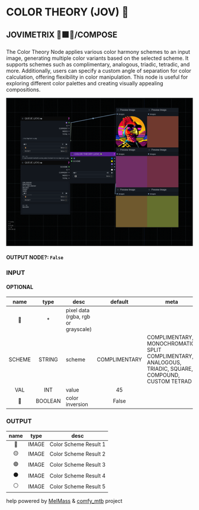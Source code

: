 # COLOR THEORY (JOV) 🛞

## JOVIMETRIX 🔺🟩🔵/COMPOSE

The Color Theory Node applies various color harmony schemes to an input image, generating multiple color variants based on the selected scheme. It supports schemes such as complimentary, analogous, triadic, tetradic, and more. Additionally, users can specify a custom angle of separation for color calculation, offering flexibility in color manipulation. This node is useful for exploring different color palettes and creating visually appealing compositions.

![COLOR THEORY](https://raw.githubusercontent.com/Amorano/Jovimetrix-examples/master/node/COLOR%20THEORY/COLOR%20THEORY.png)

#### OUTPUT NODE?: `False`

### INPUT

#### OPTIONAL

name | type | desc | default | meta
:---:|:---:|---|:---:|---
👾 | * | pixel data (rgba, rgb or<br>grayscale) |  | 
SCHEME | STRING | scheme | COMPLIMENTARY | COMPLIMENTARY, MONOCHROMATIC,<br>SPLIT COMPLIMENTARY, ANALOGOUS,<br>TRIADIC, SQUARE, COMPOUND,<br>CUSTOM TETRAD
VAL | INT | value | 45 | 
🔳 | BOOLEAN | color inversion | False | 

### OUTPUT

name | type | desc
:---:|:---:|---
🔵 | IMAGE | Color Scheme Result 1 
🟡 | IMAGE | Color Scheme Result 2 
🟣 | IMAGE | Color Scheme Result 3 
⚫️ | IMAGE | Color Scheme Result 4 
⚪ | IMAGE | Color Scheme Result 5 

help powered by [MelMass](https://github.com/melMass) & [comfy_mtb](https://github.com/melMass/comfy_mtb) project